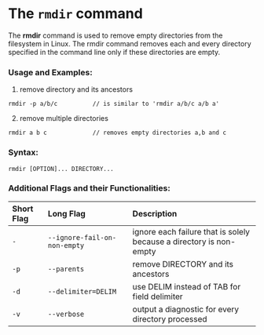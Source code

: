 # The `rmdir` command

The **rmdir** command is used to remove empty directories from the filesystem in Linux. The rmdir command removes each and every directory specified in the command line only if these directories are empty.

### Usage and Examples:

1. remove directory and its ancestors
```
rmdir -p a/b/c			// is similar to 'rmdir a/b/c a/b a'
```
2. remove multiple directories
```
rmdir a b c				// removes empty directories a,b and c
```

### Syntax:

```
rmdir [OPTION]... DIRECTORY...
```

### Additional Flags and their Functionalities:

|**Short Flag**   |**Long Flag**   |**Description**   |
|:---|:---|:---|
|`-`|`--ignore-fail-on-non-empty`|ignore each failure that is solely because a directory is non-empty|
|`-p`|`--parents`|remove DIRECTORY and its ancestors|
|`-d`|`--delimiter=DELIM`|use DELIM instead of TAB for field delimiter|
|`-v`|`--verbose`|output a diagnostic for every directory processed|

